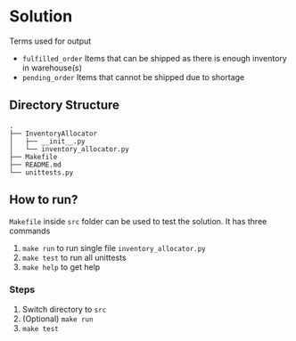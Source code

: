 # Solution

Terms used for output

* `fulfilled_order` Items that can be shipped as there is enough inventory in warehouse(s)
* `pending_order` Items that cannot be shipped due to shortage 

## Directory Structure

```
.
├── InventoryAllocator
│   ├── __init__.py
│   └── inventory_allocator.py
├── Makefile
├── README.md
└── unittests.py
```

## How to run?

`Makefile` inside `src` folder can be used to test the solution. It has three commands

1. `make run` to run single file `inventory_allocator.py`
2. `make test` to run all unittests
3. `make help` to get help 

### Steps

1. Switch directory to `src`
2. (Optional) `make run`
3. `make test`